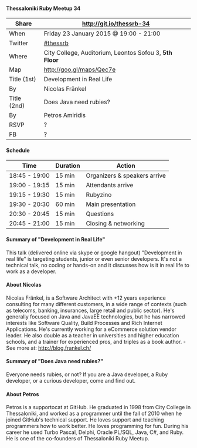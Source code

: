 #### Thessaloniki Ruby Meetup 34

Share       | http://git.io/thessrb-34
----------- | ------------------------
When        | Friday 23 January 2015 @ 19:00 - 21:00
Twitter     | [#thessrb](https://twitter.com/search?src=typd&q=%23thessrb)
Where       | City College, Auditorium, Leontos Sofou 3, **5th Floor**
Map         | http://goo.gl/maps/Qec7e
Title (1st) | Development in Real Life
By          | Nicolas Fränkel
Title (2nd) | Does Java need rubies?
By          | Petros Amiridis
RSVP        | ?
FB          | ?

#### Schedule

Time          | Duration | Action
------------- | -------- | -----------------------------
18:45 - 19:00 | 15 min   | Organizers & speakers arrive
19:00 - 19:15 | 15 min   | Attendants arrive
19:15 - 19:30 | 15 min   | Rubyzino
19:30 - 20:30 | 60 min   | Main presentation
20:30 - 20:45 | 15 min   | Questions
20:45 - 21:00 | 15 min   | Closing & networking

#### Summary of "Development in Real Life"

This talk (delivered online via skype or google hangout) "Development in real life" is targeting students, junior or even senior developers. It's not a technical talk, no coding or hands-on and it discusses how is it in real life to work as a developer.

#### About Nicolas

Nicolas Fränkel, is a Software Architect with +12 years experience consulting for many different customers, in a wide range of contexts (such as telecoms, banking, insurances, large retail and public sector). He's generally focused on Java and JavaEE technologies, but he has narrowed interests like Software Quality, Build Processes and Rich Internet Applications. He's currently working for a eCommerce solution vendor leader. He also double as a teacher in universities and higher education schools, and a trainer for experienced pros, and triples as a book author. - See more at: http://blog.frankel.ch/

#### Summary of "Does Java need rubies?"

Everyone needs rubies, or not? If you are a Java developer, a Ruby developer, or a curious developer, come and find out.

#### About Petros

Petros is a supportocat at GitHub. He graduated in 1998 from City College in Thessaloniki, and worked as a programmer until the fall of 2010 when he joined GitHub's technical support. He loves support and teaching programmers how to work better. He loves programming for fun. During his career he used Turbo Pascal, Delphi, Oracle PL/SQL, Java, C#, and Ruby. He is one of the co-founders of Thessaloniki Ruby Meetup.
